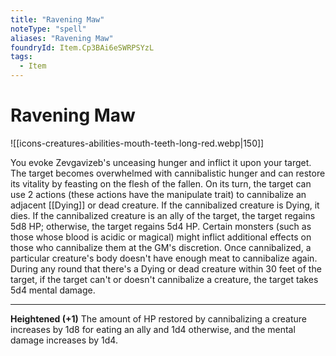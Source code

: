 ```yaml
---
title: "Ravening Maw"
noteType: "spell"
aliases: "Ravening Maw"
foundryId: Item.Cp3BAi6eSWRPSYzL
tags:
  - Item
---
```


# Ravening Maw
![[icons-creatures-abilities-mouth-teeth-long-red.webp|150]]

You evoke Zevgavizeb's unceasing hunger and inflict it upon your target. The target becomes overwhelmed with cannibalistic hunger and can restore its vitality by feasting on the flesh of the fallen. On its turn, the target can use 2 actions (these actions have the manipulate trait) to cannibalize an adjacent [[Dying]] or dead creature. If the cannibalized creature is Dying, it dies. If the cannibalized creature is an ally of the target, the target regains 5d8 HP; otherwise, the target regains 5d4 HP. Certain monsters (such as those whose blood is acidic or magical) might inflict additional effects on those who cannibalize them at the GM's discretion. Once cannibalized, a particular creature's body doesn't have enough meat to cannibalize again. During any round that there's a Dying or dead creature within 30 feet of the target, if the target can't or doesn't cannibalize a creature, the target takes 5d4 mental damage.

* * *

**Heightened (+1)** The amount of HP restored by cannibalizing a creature increases by 1d8 for eating an ally and 1d4 otherwise, and the mental damage increases by 1d4.
